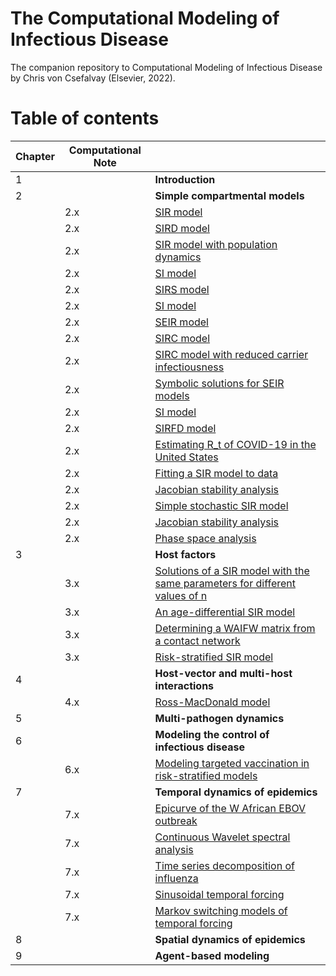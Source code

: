 # The Computational Modeling of Infectious Disease

The companion repository to Computational Modeling of Infectious Disease by Chris von Csefalvay (Elsevier, 2022).


# Table of contents

| Chapter | Computational Note | |
|---	|---	|--------------------------------------------	| 
| 1 	|   	| **Introduction**                               	|     |
| 2 	|   	| **Simple compartmental models**                	|     |
|     | 2.x |  [SIR model](https://github.com/chrisvoncsefalvay/computational-infectious-disease/blob/main/ch02/simple_sir_models/simple_sir_models.ipynb)  |
|     | 2.x |  [SIRD model](https://github.com/chrisvoncsefalvay/computational-infectious-disease/blob/main/ch02/simple_sir_models/simple_sir_models.ipynb)  |
|     | 2.x |  [SIR model with population dynamics](https://github.com/chrisvoncsefalvay/computational-infectious-disease/blob/main/ch02/simple_sir_models/simple_sir_models.ipynb)  |
|     | 2.x |  [SI model](https://github.com/chrisvoncsefalvay/computational-infectious-disease/blob/main/ch02/simple_sir_models/simple_sir_models.ipynb)  |
|     | 2.x |  [SIRS model](https://github.com/chrisvoncsefalvay/computational-infectious-disease/blob/main/ch02/simple_sir_models/simple_sir_models.ipynb)  |
|     | 2.x |  [SI model](https://github.com/chrisvoncsefalvay/computational-infectious-disease/blob/main/ch02/simple_sir_models/simple_sir_models.ipynb)  |
|     | 2.x |  [SEIR model](https://github.com/chrisvoncsefalvay/computational-infectious-disease/blob/main/ch02/simple_sir_models/simple_sir_models.ipynb)  |
|     | 2.x |  [SIRC model](https://github.com/chrisvoncsefalvay/computational-infectious-disease/blob/main/ch02/simple_sir_models/simple_sir_models.ipynb)  |
|     | 2.x |  [SIRC model with reduced carrier infectiousness](https://github.com/chrisvoncsefalvay/computational-infectious-disease/blob/main/ch02/simple_sir_models/simple_sir_models.ipynb)  |
|     | 2.x |  [Symbolic solutions for SEIR models](https://github.com/chrisvoncsefalvay/computational-infectious-disease/blob/main/ch02/simple_sir_models/simple_sir_models.ipynb)  |
|     | 2.x |  [SI model](https://github.com/chrisvoncsefalvay/computational-infectious-disease/blob/main/ch02/simple_sir_models/simple_sir_models.ipynb)  
|     | 2.x |  [SIRFD model](https://github.com/chrisvoncsefalvay/computational-infectious-disease/blob/main/ch02/sirfd/sirfd.ipynb) |
|     | 2.x |  [Estimating R_t of COVID-19 in the United States](https://github.com/chrisvoncsefalvay/computational-infectious-disease/blob/main/ch02/rt_estimation/Rt%20estimation.ipynb) |
|     | 2.x |  [Fitting a SIR model to data](https://github.com/chrisvoncsefalvay/computational-infectious-disease/blob/main/ch02/fitting_sir_to_data/SIR%20model%20fitting.ipynb) |
|     | 2.x |  [Jacobian stability analysis](https://github.com/chrisvoncsefalvay/computational-infectious-disease/blob/main/ch02/jacobian_stability_analysis/Jacobian%20stability%20analysis.ipynb) |
|     | 2.x |  [Simple stochastic SIR model](https://github.com/chrisvoncsefalvay/computational-infectious-disease/blob/main/ch02/stochastic_sir_model/Stochastic%20SIR.ipynb) |
|     | 2.x |  [Jacobian stability analysis](https://github.com/chrisvoncsefalvay/computational-infectious-disease/blob/main/ch02/jacobian_stability_analysis/Jacobian%20stability%20analysis.ipynb) |
|     | 2.x |  [Phase space analysis](https://github.com/chrisvoncsefalvay/computational-infectious-disease/blob/main/ch02/phase_space_stability/Phase%20space%20and%20stability.ipynb) |
| 3 	|   	| **Host factors**                               	|     |
|     | 3.x |  [Solutions of a SIR model with the same parameters for different values of n](https://github.com/chrisvoncsefalvay/computational-infectious-disease/blob/main/ch03/sir_different_ns/sir_different_ns.ipynb) |
|     | 3.x |  [An age-differential SIR model](https://github.com/chrisvoncsefalvay/computational-infectious-disease/blob/main/ch03/age_differential_sir/age-differential-sir.ipynb) |
|     | 3.x |  [Determining a WAIFW matrix from a contact network](https://github.com/chrisvoncsefalvay/computational-infectious-disease/blob/main/ch03/waifw_from_contact_network/waifw_from_contact_network.ipynb) |
|     | 3.x |  [Risk-stratified SIR model](https://github.com/chrisvoncsefalvay/computational-infectious-disease/blob/main/ch03/risk_stratified_sir/risk_stratified_sir.ipynb) |
| 4 	|   	| **Host-vector and multi-host interactions**    	|     |
|     | 4.x |  [Ross-MacDonald model](https://github.com/chrisvoncsefalvay/computational-infectious-disease/blob/main/ch04/ross_macdonald/ross-macdonald.ipynb) |
| 5 	|   	| **Multi-pathogen dynamics**                    	|     |
| 6 	|   	| **Modeling the control of infectious disease** 	|     |
|     | 6.x |  [Modeling targeted vaccination in risk-stratified models](https://github.com/chrisvoncsefalvay/computational-infectious-disease/blob/main/ch06/risk_targeted_vaccination/risk_targeted_vaccination.ipynb) |
| 7 	|   	| **Temporal dynamics of epidemics**             	|     |
|     | 7.x |  [Epicurve of the W African EBOV outbreak](https://github.com/chrisvoncsefalvay/computational-infectious-disease/blob/main/ch07/epicurve/EBOV%20W%20Africa%20epicurve.ipynb) |
|   	| 7.x |  [Continuous Wavelet spectral analysis](https://github.com/chrisvoncsefalvay/computational-infectious-disease/blob/main/ch07/cwt/Pertussis%20vs%20measles%20wavelet.ipynb)               	|
|     | 7.x |  [Time series decomposition of influenza](https://github.com/chrisvoncsefalvay/computational-infectious-disease/blob/main/ch07/time_series_decomposition/time_series_decomposition.ipynb) |
|     | 7.x  |  [Sinusoidal temporal forcing](https://github.com/chrisvoncsefalvay/computational-infectious-disease/blob/main/ch07/temporal_forcing/Sinusoidal%20temporal%20forcing.ipynb) |
|     | 7.x |   [Markov switching models of temporal forcing](https://github.com/chrisvoncsefalvay/computational-infectious-disease/blob/main/ch07/markov_switching/Temporal%20forcing%20and%20Markov%20switching.ipynb) |
| 8 	|   	| **Spatial dynamics of epidemics**              	|
| 9 	|   	| **Agent-based modeling**                       	|
